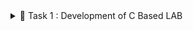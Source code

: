 
<details>
  <summary>📜 Task 1 : Development of C Based LAB </summary> 
![Objdump using -Ofast format](https://github.com/user-attachments/assets/50eb0b63-4f7e-498b-9708-0cfdc48ae0e1)
![Objdump using -O1 format](https://github.com/user-attachments/assets/96c45f2f-957e-494e-92f7-627d906488f8)
![Cat command for Code Display](https://github.com/user-attachments/assets/74a1abf3-eedb-4ba6-95a7-5909bdb9cfdc)
![C Code compiled on riscv gcc Compiler](https://github.com/user-attachments/assets/f7bb5ca0-61f1-4f7a-9989-2d56cc24463a)
![C Code compiled on gcc Compiler](https://github.com/user-attachments/assets/d38f59b1-0ba6-4279-80ef-082fbf780948)

  
